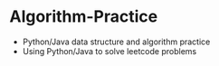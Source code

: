 # Algorithm-Practice
- Python/Java data structure and algorithm practice
- Using Python/Java to solve leetcode problems
